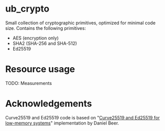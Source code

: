 # ub_crypto

Small collection of cryptographic primitives, optimized for minimal code size. Contains the following primitives:

* AES (encryption only)
* SHA2 (SHA-256 and SHA-512)
* Ed25519

# Resource usage

TODO: Measurements

# Acknowledgements

Curve25519 and Ed25519 code is based on "[Curve25519 and Ed25519 for low-memory systems](https://www.dlbeer.co.nz/oss/c25519.html)" implementation by Daniel Beer.
